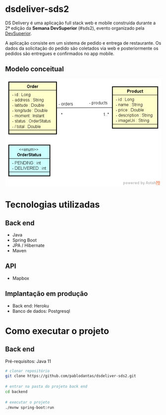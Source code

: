 # dsdeliver-sds2
DS Delivery é uma aplicação full stack web e mobile construída durante a 2ª edição da **Semana DevSuperior** (#sds2), evento organizado pela [DevSuperior](https://devsuperior.com "Site da DevSuperior").

A aplicação consiste em um sistema de pedido e entrega de restaurante. Os dados da solicitação do pedido são coletados via web e posteriormente os pedidos são entregues e confirmados no app mobile.

## Modelo conceitual
![Modelo Conceitual](https://github.com/pablodantas/dsdeliver-sds2/blob/main/sds2_modelo-conceitual.png)

# Tecnologias utilizadas
## Back end
- Java
- Spring Boot
- JPA / Hibernate
- Maven
## API
- Mapbox
## Implantação em produção
- Back end: Heroku
- Banco de dados: Postgresql

# Como executar o projeto

## Back end
Pré-requisitos: Java 11

```bash
# clonar repositório
git clone https://github.com/pablodantas/dsdeliver-sds2.git

# entrar na pasta do projeto back end
cd backend

# executar o projeto
./mvnw spring-boot:run
```
